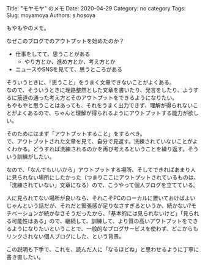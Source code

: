 Title: "モヤモヤ" のメモ
Date: 2020-04-29
Category: no category
Tags:
Slug: moyamoya
Authors: s.hosoya

もやもやのメモ。  

なぜこのブログでのアウトプットを始めたのか？  

* 仕事をしてて、思うことがある
    * やり方とか、進め方とか、考え方とか
* ニュースやSNSを見てて、思うところがある

そういうときに、「思うこと」をうまく文章できないことがよくある。  
なので、そういうときに理路整然とした文章を書いたり、発言をしたり、ようするに筋道の通った考え方とそのアウトプットをできるようになりたい。  
もやもやと思うことはあっても、それをうまく出力できず、理解が得られないことがよくあるので、ちゃんと理解が得られるようにアウトプットする能力が欲しい。

そのためにはまず「アウトプットすること」をするべき。  
で、アウトプットされた文章を見て、自分で見返す。洗練されていないことがよくわかる。どうすれば洗練されるのかを再び考えるということを繰り返す。そういう訓練がしたい。  

なので、「なんでもいいから」アウトプットする場所、そしてできればあまり人に見られない場所にしたかった（つまりここにアウトプットされているものは、「洗練されていない」文章になる）ので、こうやって個人ブログを立てている。  

人に見られてない場所が良いなら、それこそPCのローカルに置いておけばよいじゃんという話だが、それだと緊張感が足りなさすぎるというか、続かない?モチベーションが続かなさそうだったから、「基本的には見られないけど」「見られる可能性はある」ので、継続して、訓練して、より質の高いアウトプットをできるようになりたいということで、一般的なブログサービスを使わず、どこからもリンクされない個人ブログにした、という背景。


この説明も下手で、これを、読んだ人に「なるほどね」と思わせるように丁寧に書き直したい。


